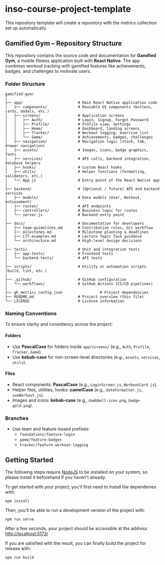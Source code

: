 # inso-course-project-template
This repository template will create a repository with the metrics collection set up  automatically. 

## Gamified Gym – Repository Structure
This repository contains the source code and documentation for **Gamified Gym**, a mobile fitness application built with **React Native**. The app combines workout tracking with gamified features like achievements, badges, and challenges to motivate users.

### Folder Structure
```
gamified-gym/
│
├── app/                         # Main React Native application code
│   ├── components/              # Reusable UI components (buttons, cards, modals, etc.)
│   ├── screens/                 # Application screens
│   │   ├── Auth/                # Login, Signup, Forgot Password
│   │   ├── Profile/             # Profile view, Settings
│   │   ├── Home/                # Dashboard, landing screens
│   │   ├── Tracker/             # Workout logging, exercise list
│   │   └── Game/                # Achievements, badges, challenges
│   ├── navigation/              # Navigation logic (stack, tab, drawer navigation)
│   ├── assets/                  # Images, icons, badge graphics, fonts
│   ├── services/                # API calls, backend integration, database helpers
│   ├── hooks/                   # Custom React hooks
│   ├── utils/                   # Helper functions (formatting, validators, etc.)
│   └── App.js                   # Entry point of the React Native app
│
├── backend/                     # (Optional / future) API and backend services
│   ├── models/                  # Data models (User, Workout, Achievement)
│   ├── routes/                  # API endpoints
│   ├── controllers/             # Business logic for routes
│   └── server.js                # Backend entry point
│
├── docs/                        # Documentation for developers
│   ├── team-guidelines.md       # Contribution rules, Git workflow
│   ├── milestones.md            # Milestone planning & deadlines
│   ├── LTT-examples.md          # Lecture Topic Task guidance
│   └── architecture.md          # High-level design decisions
│
├── tests/                       # Unit and integration tests
│   ├── app-tests/               # Frontend tests
│   └── backend-tests/           # API tests
│
├── scripts/                     # Utility or automation scripts (build, lint, etc.)
│
├── .github/                     # GitHub configuration
│   └── workflows/               # GitHub Actions (CI/CD pipelines)
│
├── gh_metrics_config.json                 # Project dependencies
├── README.md                    # Project overview (this file)
└── LICENSE                      # License information
```

### Naming Conventions
To ensure clarity and consistency across the project:

#### Folders
- Use **PascalCase** for folders inside ```app/screens/``` (e.g., ```Auth```, ```Profile```, ```Tracker```, ```Game```).
- Use **kebab-case** for non-screen-level directories (e.g., ```assets```, ```services```, ```utils```).

#### Files
- React components: **PascalCase** (e.g., ```LoginScreen.js```, ```WorkoutCard.js```).
- Helper files, utilities, hooks: **camelCase** (e.g., ```dateFormatter.js```, ```useWorkout.js```).
- Images and icons: **kebab-case** (e.g., ```dumbbell-icon.png```, ```badge-gold.png```).

### Branches
- Use team and feature-based prefixes:
  - ```foundations/feature-login```
  - ```game/feature-badges```
  - ```tracker/feature-workout-logging```

## Getting Started
The following steps require [NodeJS](https://nodejs.ord/en/) to be installed on your system, so please install it beforehand if you haven't already. 

To get started with your project, you'll first need to install the dependenies with:

```
npm install
```

Then, you'll be able to run a development version of the project with:

```
npm run serve
```

After a few seconds, your project should be accessible at the address [http://localhost:5173/](http://localhost:5173/)

If you are satisfied with the result, you can finally build the project for release with:

```
npm run build
```